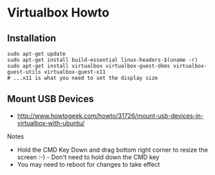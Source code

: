 # Virtualbox Howto

## Installation
```
sudo apt-get update
sudo apt-get install build-essential linux-headers-$(uname -r)
sudo apt-get install virtualbox virtualbox-guest-dkms virtualbox-guest-utils virtualbox-guest-x11
# ...x11 is what you need to set the display size
```

## Mount USB Devices
* http://www.howtogeek.com/howto/31726/mount-usb-devices-in-virtualbox-with-ubuntu/

Notes
* Hold the CMD Key Down and drag bottom right corner to resize the screen :-) - Don't need to hold down the CMD key
* You may need to reboot for changes to take effect
